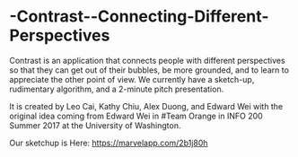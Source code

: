 # -Contrast--Connecting-Different-Perspectives
Contrast is an application that connects people with different perspectives so that they can get out of their bubbles, be more grounded, and to learn to appreciate the other point of view. We currently have a sketch-up, rudimentary algorithm, and a 2-minute pitch presentation.

It is created by Leo Cai, Kathy Chiu, Alex Duong, and Edward Wei with the original idea coming from Edward Wei in #Team Orange in INFO 200 Summer 2017 at the University of Washington. 

Our sketchup is Here: https://marvelapp.com/2b1j80h
